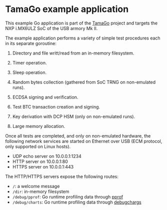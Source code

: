 TamaGo example application
==========================

This example Go application is part of the
[TamaGo](https://github.com/f-secure-foundry/tamago) project and targets the NXP
i.MX6ULZ SoC of the USB armory Mk II.

The example application performs a variety of simple test procedures each in
its separate goroutine:

  1. Directory and file writt/read from an in-memory filesystem.

  2. Timer operation.

  3. Sleep operation.

  4. Random bytes collection (gathered from SoC TRNG on non-emulated runs).

  5. ECDSA signing and verification.

  6. Test BTC transaction creation and signing.

  7. Key derivation with DCP HSM (only on non-emulated runs).

  8. Large memory allocation.

Once all tests are completed, and only on non-emulated hardware, the following
network services are started on Ethernet over USB (ECM protocol, only supported
on Linux hosts).

  * UDP echo server on 10.0.0.1:1234
  * HTTP server on 10.0.0.1:80
  * HTTPS server on 10.0.0.1:443

The HTTP/HTTPS servers expose the following routes:

  * `/`: a welcome message
  * `/dir`: in-memory filesystem
  * `/debug/pprof`: Go runtime profiling data through [pprof](https://golang.org/pkg/net/http/pprof/)
  * `/debug/charts`: Go runtime profiling data through [debugchargs](https://github.com/mkevac/debugcharts)
